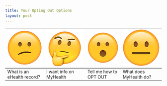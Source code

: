 ```yaml
---
title: Your Opting Out Options
layout: post
---
```


| ![](/confused.png) | ![](/thoughtful.png)| ![](/surprised.png) | ![](/neutral.png) |
| --- | --- | --- | --- |
| What is an eHealth record? | I want info on MyHealth | Tell me how to OPT OUT | What does MyHealth do? |
